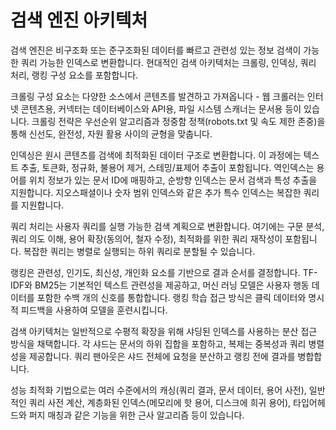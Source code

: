 # 검색 엔진 아키텍처

검색 엔진은 비구조화 또는 준구조화된 데이터를 빠르고 관련성 있는 정보 검색이 가능한 쿼리 가능한 인덱스로 변환합니다. 현대적인 검색 아키텍처는 크롤링, 인덱싱, 쿼리 처리, 랭킹 구성 요소를 포함합니다.

크롤링 구성 요소는 다양한 소스에서 콘텐츠를 발견하고 가져옵니다 - 웹 크롤러는 인터넷 콘텐츠용, 커넥터는 데이터베이스와 API용, 파일 시스템 스캐너는 문서용 등이 있습니다. 크롤링 전략은 우선순위 알고리즘과 정중함 정책(robots.txt 및 속도 제한 존중)을 통해 신선도, 완전성, 자원 활용 사이의 균형을 맞춥니다.

인덱싱은 원시 콘텐츠를 검색에 최적화된 데이터 구조로 변환합니다. 이 과정에는 텍스트 추출, 토큰화, 정규화, 불용어 제거, 스테밍/표제어 추출이 포함됩니다. 역인덱스는 용어를 위치 정보가 있는 문서 ID에 매핑하고, 순방향 인덱스는 문서 검색과 특성 추출을 지원합니다. 지오스패셜이나 숫자 범위 인덱스와 같은 추가 특수 인덱스는 복잡한 쿼리를 지원합니다.

쿼리 처리는 사용자 쿼리를 실행 가능한 검색 계획으로 변환합니다. 여기에는 구문 분석, 쿼리 의도 이해, 용어 확장(동의어, 철자 수정), 최적화를 위한 쿼리 재작성이 포함됩니다. 복잡한 쿼리는 병렬로 실행되는 하위 쿼리로 분할될 수 있습니다.

랭킹은 관련성, 인기도, 최신성, 개인화 요소를 기반으로 결과 순서를 결정합니다. TF-IDF와 BM25는 기본적인 텍스트 관련성을 제공하고, 머신 러닝 모델은 사용자 행동 데이터를 포함한 수백 개의 신호를 통합합니다. 랭킹 학습 접근 방식은 클릭 데이터와 명시적 피드백을 사용하여 모델을 훈련시킵니다.

검색 아키텍처는 일반적으로 수평적 확장을 위해 샤딩된 인덱스를 사용하는 분산 접근 방식을 채택합니다. 각 샤드는 문서의 하위 집합을 포함하고, 복제는 중복성과 쿼리 병렬성을 제공합니다. 쿼리 팬아웃은 샤드 전체에 요청을 분산하고 랭킹 전에 결과를 병합합니다.

성능 최적화 기법으로는 여러 수준에서의 캐싱(쿼리 결과, 문서 데이터, 용어 사전), 일반적인 쿼리 사전 계산, 계층화된 인덱스(메모리에 핫 용어, 디스크에 희귀 용어), 타입어헤드와 퍼지 매칭과 같은 기능을 위한 근사 알고리즘 등이 있습니다.